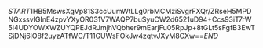 $START$1HB5MswsXgVp81S3ccUumWtLLg0rbMCMziSvgrFXQr/ZRseH5MPDNGxssvIGInE4zpvYXyOR031V7WAQP7buSyuCW2d6521uD94+Ccs93iT7rW5I4UDYOWXWZUYQPEJdRJmjhVQbher9mEarjFu05RpJp+8tGLt5sFgfB3EwTSjDNj6lO8f2uyzATfWC/T11GUWsFOkJw4zqtvJXyM8CXw==$END$